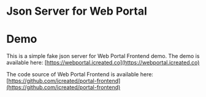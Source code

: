 # Json Server for Web Portal

# Demo
This is a simple fake json server for Web Portal Frontend demo. The demo is available here:
[https://webportal.icreated.co](https://webportal.icreated.co)

The code source of Web Portal Frontend is available here:
[https://github.com/icreated/portal-frontend](https://github.com/icreated/portal-frontend)
